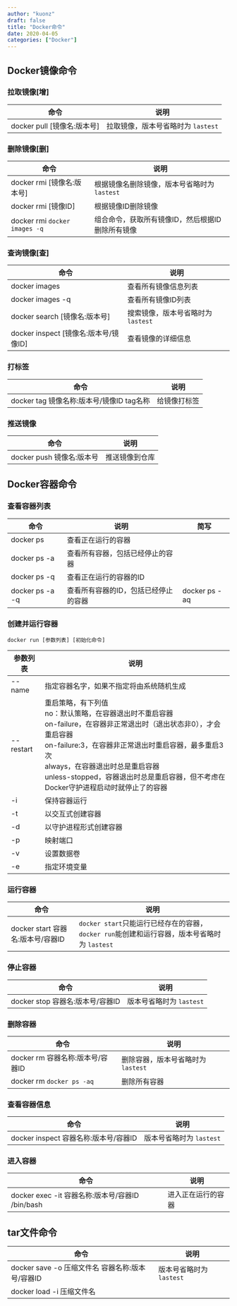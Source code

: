 ```yaml
---
author: "kuonz"
draft: false
title: "Docker命令"
date: 2020-04-05
categories: ["Docker"]
---
```

  
## Docker镜像命令

### 拉取镜像[增]

| 命令                        | 说明                               |
| --------------------------- | ---------------------------------- |
| docker pull [镜像名:版本号] | 拉取镜像，版本号省略时为 `lastest` |

### 删除镜像[删]

| 命令                          | 说明                                             |
| ----------------------------- | ------------------------------------------------ |
| docker rmi [镜像名:版本号]    | 根据镜像名删除镜像，版本号省略时为 `lastest`     |
| docker rmi [镜像ID]           | 根据镜像ID删除镜像                               |
| docker rmi `docker images -q` | 组合命令，获取所有镜像ID，然后根据ID删除所有镜像 |

### 查询镜像[查]

| 命令                                   | 说明                               |
| -------------------------------------- | ---------------------------------- |
| docker images                          | 查看所有镜像信息列表               |
| docker images -q                       | 查看所有镜像ID列表                 |
| docker search [镜像名:版本号]          | 搜索镜像，版本号省略时为 `lastest` |
| docker inspect  [镜像名:版本号/镜像ID] | 查看镜像的详细信息                 |

### 打标签

| 命令                                      | 说明         |
| ----------------------------------------- | ------------ |
| docker tag 镜像名称:版本号/镜像ID tag名称 | 给镜像打标签 |

### 推送镜像

| 命令                      | 说明           |
| ------------------------- | -------------- |
| docker push 镜像名:版本号 | 推送镜像到仓库 |



## Docker容器命令

### 查看容器列表

| 命令            | 说明                                 | 简写          |
| --------------- | ------------------------------------ | ------------- |
| docker ps       | 查看正在运行的容器                   |               |
| docker ps -a    | 查看所有容器，包括已经停止的容器     |               |
| docker ps -q    | 查看正在运行的容器的ID               |               |
| docker ps -a -q | 查看所有容器的ID，包括已经停止的容器 | docker ps -aq |

### 创建并运行容器

```shell
docker run [参数列表] [初始化命令]
```

| 参数列表  | 说明                                                         |
| --------- | ------------------------------------------------------------ |
| --name    | 指定容器名字，如果不指定将由系统随机生成                     |
| --restart | 重启策略，有下列值<br />no：默认策略，在容器退出时不重启容器<br />on-failure，在容器非正常退出时（退出状态非0），才会重启容器<br />on-failure:3，在容器非正常退出时重启容器，最多重启3次<br />always，在容器退出时总是重启容器<br />unless-stopped，容器退出时总是重启容器，但不考虑在Docker守护进程启动时就停止了的容器 |
| -i        | 保持容器运行                                                 |
| -t        | 以交互式创建容器                                             |
| -d        | 以守护进程形式创建容器                                       |
| -p        | 映射端口                                                     |
| -v        | 设置数据卷                                                   |
| -e        | 指定环境变量                                                 |

### 运行容器

| 命令                              | 说明                                                         |
| --------------------------------- | ------------------------------------------------------------ |
| docker start 容器名:版本号/容器ID | `docker start`只能运行已经存在的容器，`docker run`能创建和运行容器，版本号省略时为 `lastest` |

### 停止容器

| 命令                             | 说明                     |
| -------------------------------- | ------------------------ |
| docker stop 容器名:版本号/容器ID | 版本号省略时为 `lastest` |

### 删除容器

| 命令                             | 说明                               |
| -------------------------------- | ---------------------------------- |
| docker rm 容器名称:版本号/容器ID | 删除容器，版本号省略时为 `lastest` |
| docker rm `docker ps -aq`        | 删除所有容器                       |

### 查看容器信息

| 命令                                  | 说明                     |
| ------------------------------------- | ------------------------ |
| docker inspect 容器名称:版本号/容器ID | 版本号省略时为 `lastest` |

### 进入容器

| 命令                                             | 说明               |
| ------------------------------------------------ | ------------------ |
| docker exec -it 容器名称:版本号/容器ID /bin/bash | 进入正在运行的容器 |



## tar文件命令

| 命令                                             | 说明                     |
| ------------------------------------------------ | ------------------------ |
| docker save -o 压缩文件名 容器名称:版本号/容器ID | 版本号省略时为 `lastest` |
| docker load -i 压缩文件名                        |                          |
